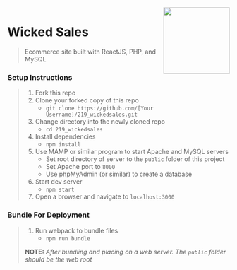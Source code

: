 <img align="right" width="150" src="https://github.com/Learning-Fuze/react-with-server/blob/master/public/dist/php-react.png">

# Wicked Sales

> Ecommerce site built with ReactJS, PHP, and MySQL

### Setup Instructions

> 1. Fork this repo
> 1. Clone your forked copy of this repo
>    - `git clone https://github.com/[Your Username]/219_wickedsales.git`
> 1. Change directory into the newly cloned repo
>    - `cd 219_wickedsales`
> 1. Install dependencies 
>    - `npm install`
> 1. Use MAMP or similar program to start Apache and MySQL servers
>    - Set root directory of server to the `public` folder of this project
>    - Set Apache port to `8000`
>    - Use phpMyAdmin (or similar) to create a database
> 1. Start dev server
>    - `npm start`
> 1. Open a browser and navigate to `localhost:3000`

### Bundle For Deployment

> 1. Run webpack to bundle files
>    - `npm run bundle`
> 
> **NOTE:** *After bundling and placing on a web server. The `public` folder should be the web root*
